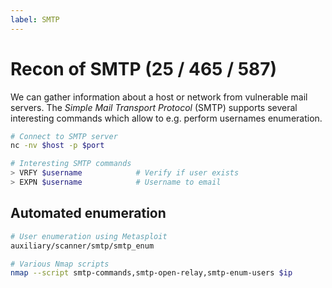 ```yaml
---
label: SMTP
---
```


# Recon of SMTP (25 / 465 / 587)

We can gather information about a host or network from vulnerable mail servers. The _Simple Mail Transport Protocol_ (SMTP) supports several interesting commands which allow to e.g. perform usernames enumeration.

```bash
# Connect to SMTP server
nc -nv $host -p $port

# Interesting SMTP commands
> VRFY $username            # Verify if user exists
> EXPN $username            # Username to email

```

## Automated enumeration

```bash
# User enumeration using Metasploit
auxiliary/scanner/smtp/smtp_enum

# Various Nmap scripts
nmap --script smtp-commands,smtp-open-relay,smtp-enum-users $ip
```
